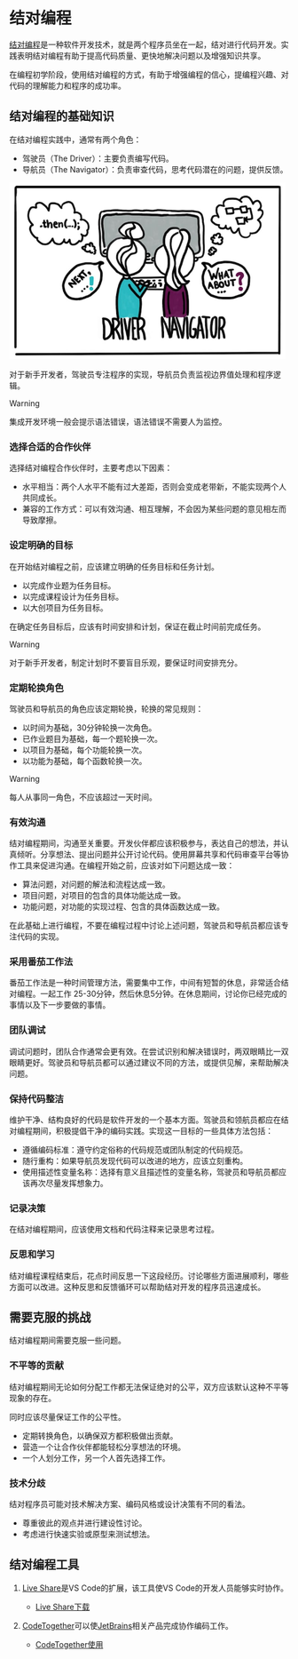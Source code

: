 # 结对编程

[结对编程](https://baike.baidu.com/item/%E7%BB%93%E5%AF%B9%E7%BC%96%E7%A8%8B/7526152)是一种软件开发技术，就是两个程序员坐在一起，结对进行代码开发。实践表明结对编程有助于提高代码质量、更快地解决问题以及增强知识共享。

在编程初学阶段，使用结对编程的方式，有助于增强编程的信心，提编程兴趣、对代码的理解能力和程序的成功率。

## 结对编程的基础知识

在结对编程实践中，通常有两个角色：

* 驾驶员（The Driver）：主要负责编写代码。
* 导航员（The Navigator）：负责审查代码，思考代码潜在的问题，提供反馈。

<img src="https://raw.githubusercontent.com/hughxusu/lesson-knowledge/develop/images/others/driver_navigator.png" style="zoom:67%;" />

对于新手开发者，驾驶员专注程序的实现，导航员负责监视边界值处理和程序逻辑。

> [!warning]
>
> 集成开发环境一般会提示语法错误，语法错误不需要人为监控。

### 选择合适的合作伙伴

选择结对编程合作伙伴时，主要考虑以下因素：

* 水平相当：两个人水平不能有过大差距，否则会变成老带新，不能实现两个人共同成长。
* 兼容的工作方式：可以有效沟通、相互理解，不会因为某些问题的意见相左而导致摩擦。

### 设定明确的目标

在开始结对编程之前，应该建立明确的任务目标和任务计划。

* 以完成作业题为任务目标。
* 以完成课程设计为任务目标。
* 以大创项目为任务目标。

在确定任务目标后，应该有时间安排和计划，保证在截止时间前完成任务。

> [!warning]
>
> 对于新手开发者，制定计划时不要盲目乐观，要保证时间安排充分。

### 定期轮换角色

驾驶员和导航员的角色应该定期轮换，轮换的常见规则：

* 以时间为基础，30分钟轮换一次角色。
* 已作业题目为基础，每一个题轮换一次。
* 以项目为基础，每个功能轮换一次。
* 以功能为基础，每个函数轮换一次。

> [!warning]
>
> 每人从事同一角色，不应该超过一天时间。

### 有效沟通

结对编程期间，沟通至关重要。开发伙伴都应该积极参与，表达自己的想法，并认真倾听。分享想法、提出问题并公开讨论代码。使用屏幕共享和代码审查平台等协作工具来促进沟通。在编程开始之前，应该对如下问题达成一致：

* 算法问题，对问题的解法和流程达成一致。
* 项目问题，对项目的包含的具体功能达成一致。
* 功能问题，对功能的实现过程、包含的具体函数达成一致。

在此基础上进行编程，不要在编程过程中讨论上述问题，驾驶员和导航员都应该专注代码的实现。

### 采用番茄工作法

番茄工作法是一种时间管理方法，需要集中工作，中间有短暂的休息，非常适合结对编程。一起工作 25-30分钟，然后休息5分钟。在休息期间，讨论你已经完成的事情以及下一步要做的事情。

### 团队调试

调试问题时，团队合作通常会更有效。在尝试识别和解决错误时，两双眼睛比一双眼睛更好。驾驶员和导航员都可以通过建议不同的方法，或提供见解，来帮助解决问题。

### 保持代码整洁

维护干净、结构良好的代码是软件开发的一个基本方面。驾驶员和领航员都应在结对编程期间，积极提倡干净的编码实践。实现这一目标的一些具体方法包括：

* 遵循编码标准：遵守约定俗称的代码规范或团队制定的代码规范。
* 随行重构：如果导航员发现代码可以改进的地方，应该立刻重构。
* 使用描述性变量名称：选择有意义且描述性的变量名称，驾驶员和导航员都应该再次尽量发挥想象力。

### 记录决策

在结对编程期间，应该使用文档和代码注释来记录思考过程。

### 反思和学习

结对编程课程结束后，花点时间反思一下这段经历。讨论哪些方面进展顺利，哪些方面可以改进。这种反思和反馈循环可以帮助结对开发的程序员迅速成长。

## 需要克服的挑战

结对编程期间需要克服一些问题。

### 不平等的贡献

结对编程期间无论如何分配工作都无法保证绝对的公平，双方应该默认这种不平等现象的存在。

同时应该尽量保证工作的公平性。

* 定期转换角色，以确保双方都积极做出贡献。
* 营造一个让合作伙伴都能轻松分享想法的环境。
* 一个人划分工作，另一个人首先选择工作。

### 技术分歧

结对程序员可能对技术解决方案、编码风格或设计决策有不同的看法。

* 尊重彼此的观点并进行建设性讨论。
* 考虑进行快速实验或原型来测试想法。

## 结对编程工具

1. [Live Share](https://learn.microsoft.com/zh-cn/visualstudio/liveshare/)是VS Code的扩展，该工具使VS Code的开发人员能够实时协作。
   * [Live Share下载](https://visualstudio.microsoft.com/zh-hans/services/live-share/)

2. [CodeTogether](https://www.codetogether.com/)可以使[JetBrains](https://www.jetbrains.com.cn/)相关产品完成协作编码工作。
   * [CodeTogether使用](https://www.codetogether.com/resources/three-steps-to-pair-programming-intellij)
